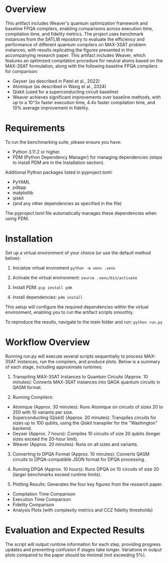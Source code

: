 # Overview
This artifact includes Weaver's quantum optimization framework and baseline FPQA compilers, enabling comparisons across execution time, compilation time, and fidelity metrics. The project uses benchmark instances from the SATLIB repository to evaluate the efficiency and performance of different quantum compilers on MAX-3SAT problem instances, with results replicating the figures presented in the accompanying research paper.
This artifact includes Weaver, which features an optimized compilation procedure for neutral atoms based on the MAX-3SAT formulation, along with the following baseline FPQA compilers for comparison:

- Geyser (as described in Patel et al., 2022)
- Atomique (as described in Wang et al., 2024)
- Qiskit (used for a superconducting circuit baseline)
- Weaver achieves significant improvements over baseline methods, with up to a 10^3x faster execution time, 4.4x faster compilation time, and 10% average improvement in fidelity.

# Requirements
To run the benchmarking suite, please ensure you have:

- Python 3.11.2 or higher.
- PDM (Python Dependency Manager) for managing dependencies (steps to install PDM are in the Installation section).

Additional Python packages listed in pyproject.toml:
- PyYAML
- pdbpp
- matplotlib
- qiskit
- (and any other dependencies as specified in the file)

The pyproject.toml file automatically manages these dependencies when using PDM.

# Installation
Set up a virtual environment of your choice (or use the default method below):

1. Inicialize virtual enviroment
`python -m venv .venv`

2. Activate the virtual environment:
`source .venv/bin/activate`

3. Install PDM:
`pip install pdm`

4. Install dependencies:
`pdm install`

This setup will configure the required dependencies within the virtual environment, enabling you to run the artifact scripts smoothly.

To reproduce the results, navigate to the main folder and run:
`python run.py`

# Workflow Overview
Running run.py will execute several scripts sequentially to process MAX-3SAT instances, run the compilers, and produce plots. Below is a summary of each stage, including approximate runtimes:

1. Transpiling MAX-3SAT Instances to Quantum Circuits (Approx. 10 minutes): Converts MAX-3SAT instances into QAOA quantum circuits in QASM format.

2. Running Compilers:

- Atomique (Approx. 30 minutes): Runs Atomique on circuits of sizes 20 to 250 with 10 variants per size.
- Superconducting (Qiskit) (Approx. 20 minutes): Transpiles circuits for sizes up to 100 qubits, using the Qiskit transpiler for the "Washington" backend.
- Geyser (Approx. 7 hours): Compiles 10 circuits of size 20 qubits (longer sizes exceed the 20-hour limit).
- Weaver (Approx. 20 minutes): Runs on all sizes and variants.

3. Converting to DPQA Format (Approx. 10 minutes): Converts QASM circuits to DPQA-compatible JSON format for DPQA processing.

4. Running DPQA (Approx. 10 hours): Runs DPQA on 10 circuits of size 20 (larger benchmarks exceed runtime limits).

5. Plotting Results: Generates the four key figures from the research paper.

- Compilation Time Comparison
- Execution Time Comparison
- Fidelity Comparison
- Analysis Plots (with complexity metrics and CCZ fidelity thresholds)

# Evaluation and Expected Results
The script will output runtime information for each step, providing progress updates and preventing confusion if stages take longer. Variations in output plots compared to the paper should be minimal (not exceeding 5%).